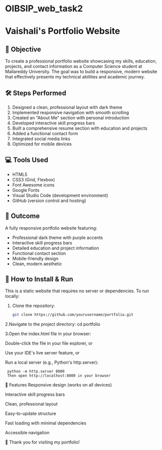 # OIBSIP_web_task2

# Vaishali's Portfolio Website



## 🌟 Objective
To create a professional portfolio website showcasing my skills, education, projects, and contact information as a Computer Science student at Mallareddy University. The goal was to build a responsive, modern website that effectively presents my technical abilities and academic journey.

## 🛠️ Steps Performed
1. Designed a clean, professional layout with dark theme
2. Implemented responsive navigation with smooth scrolling
3. Created an "About Me" section with personal introduction
4. Developed interactive skill progress bars
5. Built a comprehensive resume section with education and projects
6. Added a functional contact form
7. Integrated social media links
8. Optimized for mobile devices

## 💻 Tools Used
- HTML5
- CSS3 (Grid, Flexbox)
- Font Awesome icons
- Google Fonts
- Visual Studio Code (development environment)
- GitHub (version control and hosting)

## 🎯 Outcome
A fully responsive portfolio website featuring:
- Professional dark theme with purple accents
- Interactive skill progress bars
- Detailed education and project information
- Functional contact section
- Mobile-friendly design
- Clean, modern aesthetic

## 🚀 How to Install & Run
This is a static website that requires no server or dependencies. To run locally:

1. Clone the repository:
   ```bash
   git clone https://github.com/yourusername/portfolio.git
2.Navigate to the project directory:
   cd portfolio
   
3.Open the index.html file in your browser:

 Double-click the file in your file explorer, or

 Use your IDE's live server feature, or

 Run a local server (e.g., Python's http.server):

     python -m http.server 8000
     Then open http://localhost:8000 in your browser

📝 Features
Responsive design (works on all devices)

Interactive skill progress bars

Clean, professional layout

Easy-to-update structure

Fast loading with minimal dependencies

Accessible navigation

💜 Thank you for visiting my portfolio!

     

